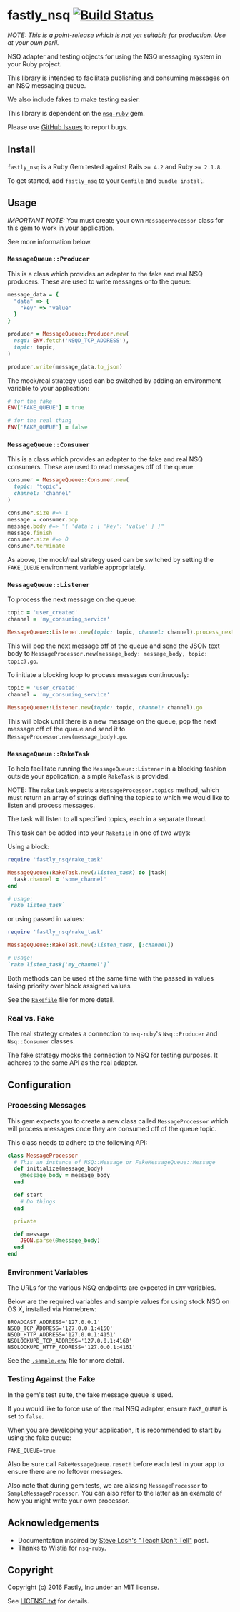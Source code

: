 # fastly_nsq [![Build Status](https://travis-ci.org/fastly/fastly_nsq.svg?branch=master)](https://travis-ci.org/fastly/fastly_nsq)

*NOTE: This is a point-release
which is not yet suitable for production.
Use at your own peril.*

NSQ adapter and testing objects
for using the NSQ messaging system
in your Ruby project.

This library is intended
to facilitate publishing and consuming
messages on an NSQ messaging queue.

We also include fakes
to make testing easier.

This library is dependent
on the [`nsq-ruby`] gem.

[`nsq-ruby`]: https://github.com/wistia/nsq-ruby

Please use [GitHub Issues] to report bugs.

[GitHub Issues]: https://github.com/fastly/fastly_nsq/issues


## Install

`fastly_nsq` is a Ruby Gem
tested against Rails `>= 4.2`
and Ruby `>= 2.1.8`.

To get started,
add `fastly_nsq` to your `Gemfile`
and `bundle install`.

## Usage

*IMPORTANT NOTE:* You must create your own `MessageProcessor` class
for this gem to work in your application.

See more information below.

### `MessageQueue::Producer`

This is a class
which provides an adapter to the
fake and real NSQ producers.
These are used to
write messages onto the queue:

```ruby
message_data = {
  "data" => {
    "key" => "value"
  }
}

producer = MessageQueue::Producer.new(
  nsqd: ENV.fetch('NSQD_TCP_ADDRESS'),
  topic: topic,
)

producer.write(message_data.to_json)
```
The mock/real strategy used
can be switched
by adding an environment variable
to your application:

```ruby
# for the fake
ENV['FAKE_QUEUE'] = true

# for the real thing
ENV['FAKE_QUEUE'] = false
```

### `MessageQueue::Consumer`
This is a class
which provides an adapter to the
fake and real NSQ consumers.
These are used to
read messages off of the queue:

```ruby
consumer = MessageQueue::Consumer.new(
  topic: 'topic',
  channel: 'channel'
)

consumer.size #=> 1
message = consumer.pop
message.body #=> "{ 'data': { 'key': 'value' } }"
message.finish
consumer.size #=> 0
consumer.terminate
```

As above,
the mock/real strategy used
can be switched by setting the
`FAKE_QUEUE` environment variable appropriately.

### `MessageQueue::Listener`

To process the next message on the queue:

```ruby
topic = 'user_created'
channel = 'my_consuming_service'

MessageQueue::Listener.new(topic: topic, channel: channel).process_next_message
```

This will pop the next message
off of the queue
and send the JSON text body
to `MessageProcessor.new(message_body: message_body, topic: topic).go`.

To initiate a blocking loop to process messages continuously:

```ruby
topic = 'user_created'
channel = 'my_consuming_service'

MessageQueue::Listener.new(topic: topic, channel: channel).go
```

This will block until
there is a new message on the queue,
      pop the next message
      off of the queue
      and send it to `MessageProcessor.new(message_body).go`.

### `MessageQueue::RakeTask`

To help facilitate running the `MessageQueue::Listener` in a blocking fashion
outside your application, a simple `RakeTask` is provided.

NOTE: The rake task expects a
`MessageProcessor.topics` method,
which must return an array of strings
defining the topics to which
we would like to listen and process messages.

The task will listen
to all specified topics,
each in a separate thread.

This task can be added into your `Rakefile` in one of two ways:

Using a block:
```ruby
require 'fastly_nsq/rake_task'

MessageQueue::RakeTask.new(:listen_task) do |task|
  task.channel = 'some_channel'
end

# usage:
`rake listen_task`
```

or using passed in values:
```ruby
require 'fastly_nsq/rake_task'

MessageQueue::RakeTask.new(:listen_task, [:channel])

# usage:
`rake listen_task['my_channel']`
```

Both methods can be used at the same time with the passed in values taking
priority over block assigned values

See the [`Rakefile`](examples/Rakefile) file
for more detail.

### Real vs. Fake

The real strategy
creates a connection
to `nsq-ruby`'s
`Nsq::Producer` and `Nsq::Consumer` classes.

The fake strategy
mocks the connection
to NSQ for testing purposes.
It adheres to the same API
as the real adapter.


## Configuration

### Processing Messages

This gem expects you to create a
new class called `MessageProcessor`
which will process messages
once they are consumed off of the queue topic.

This class needs to adhere to the following API:

```ruby
class MessageProcessor
  # This an instance of NSQ::Message or FakeMessageQueue::Message
  def initialize(message_body)
    @message_body = message_body
  end

  def start
    # Do things
  end

  private

  def message
    JSON.parse(@message_body)
  end
end
```

### Environment Variables

The URLs for the various
NSQ endpoints are expected
in `ENV` variables.

Below are the required variables
and sample values for using
stock NSQ on OS X,
installed via Homebrew:

```shell
BROADCAST_ADDRESS='127.0.0.1'
NSQD_TCP_ADDRESS='127.0.0.1:4150'
NSQD_HTTP_ADDRESS='127.0.0.1:4151'
NSQLOOKUPD_TCP_ADDRESS='127.0.0.1:4160'
NSQLOOKUPD_HTTP_ADDRESS='127.0.0.1:4161'
```

See the [`.sample.env`](examples/.sample.env) file
for more detail.

### Testing Against the Fake

In the gem's test suite,
the fake message queue is used.

If you would like to force
use of the real NSQ adapter,
ensure `FAKE_QUEUE` is set to `false`.

When you are developing your application,
it is recommended to
start by using the fake queue:

```shell
FAKE_QUEUE=true
```

Also be sure call
`FakeMessageQueue.reset!`
before each test in your app to ensure
there are no leftover messages.

Also note that during gem tests,
we are aliasing `MessageProcessor` to `SampleMessageProcessor`.
You can also refer to the latter
as an example of how
you might write your own processor.

## Acknowledgements

* Documentation inspired by [Steve Losh's "Teach Don't Tell"] post.
* Thanks to Wistia for `nsq-ruby`.

[Steve Losh's "Teach Don't Tell"]: http://stevelosh.com/blog/2013/09/teach-dont-tell/


## Copyright

Copyright (c) 2016 Fastly, Inc under an MIT license.

See [LICENSE.txt](LICENSE.txt) for details.

